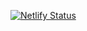 [![Netlify Status](https://api.netlify.com/api/v1/badges/e6eb07cb-33a4-4694-b6dc-6b675e9984c2/deploy-status)](https://app.netlify.com/sites/io-oi/deploys)
